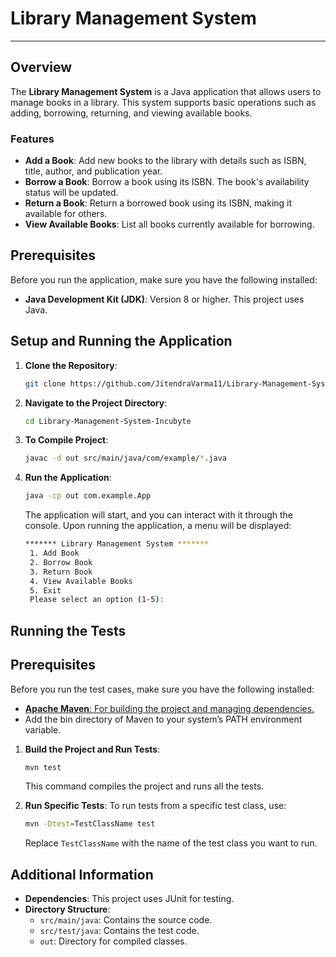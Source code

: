 # Library Management System

---

## Overview

The **Library Management System** is a Java application that allows users to manage books in a library. This system supports basic operations such as adding, borrowing, returning, and viewing available books. 

### Features

- **Add a Book**: Add new books to the library with details such as ISBN, title, author, and publication year.
- **Borrow a Book**: Borrow a book using its ISBN. The book's availability status will be updated.
- **Return a Book**: Return a borrowed book using its ISBN, making it available for others.
- **View Available Books**: List all books currently available for borrowing.

## Prerequisites
Before you run the application, make sure you have the following installed:

- **Java Development Kit (JDK)**: Version 8 or higher. This project uses Java.

## Setup and Running the Application

1. **Clone the Repository**:
   ```bash
   git clone https://github.com/JitendraVarma11/Library-Management-System-Incubyte.git
   ```
2. **Navigate to the Project Directory**:
    ```bash
   cd Library-Management-System-Incubyte
    ```
   
3. **To Compile Project**:
   ```bash
   javac -d out src/main/java/com/example/*.java
   ```

4. **Run the Application**:
   ```bash
   java -cp out com.example.App
   ```

   The application will start, and you can interact with it through the console. Upon running the application, a menu will be displayed:

   ```bash
   ******* Library Management System *******
    1. Add Book
    2. Borrow Book
    3. Return Book
    4. View Available Books
    5. Exit
    Please select an option (1-5):
   ```

## Running the Tests

## Prerequisites
Before you run the test cases, make sure you have the following installed:
- [**Apache Maven**: For building the project and managing dependencies.](https://dlcdn.apache.org/maven/maven-3/3.9.9/binaries/apache-maven-3.9.9-bin.zip)
- Add the bin directory of Maven to your system’s PATH environment variable.

1. **Build the Project and Run Tests**:
   ```bash
   mvn test
   ```
   This command compiles the project and runs all the tests.

2. **Run Specific Tests**:
   To run tests from a specific test class, use:
   ```bash
   mvn -Dtest=TestClassName test
   ```
   Replace `TestClassName` with the name of the test class you want to run.


## Additional Information
- **Dependencies**: This project uses JUnit for testing.
- **Directory Structure**:
  - `src/main/java`: Contains the source code.
  - `src/test/java`: Contains the test code.
  - `out`: Directory for compiled classes.
    


